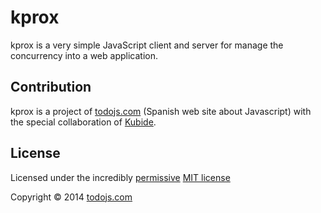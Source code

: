 # kprox

kprox is a very simple JavaScript client and server for manage the concurrency into a web application. 

## Contribution

kprox is a project of [todojs.com](http://www.todojs.com/pro/kprox.html) (Spanish web site about Javascript) with the special collaboration of [Kubide](http://www.kubide.es).

## License

Licensed under the incredibly [permissive](http://en.wikipedia.org/wiki/Permissive_free_software_licence) [MIT license](https://github.com/todojs/kprox/blob/master/LICENSE.md)

Copyright &copy; 2014 [todojs.com](http://todojs.com)

